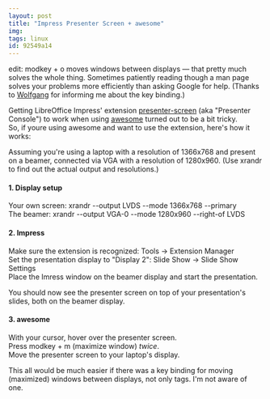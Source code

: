 ```yaml
---
layout: post
title: "Impress Presenter Screen + awesome"
img: 
tags: linux
id: 92549a14
---
```


edit: modkey + o moves windows between displays — that pretty much solves the whole thing. Sometimes patiently reading though a man page solves your problems more efficiently than asking Google for help. (Thanks to [Wolfgang](http://www.kindofautomatic.de/newblog/) for informing me about the key binding.)

Getting LibreOffice Impress' extension [presenter-screen](http://www.archlinux.org/packages/extra/x86_64/libreoffice-extension-presenter-screen/) (aka "Presenter Console") to work when using [awesome](http://awesome.naquadah.org/) turned out to be a bit tricky.  
So, if youre using awesome and want to use the extension, here's how it works:

Assuming you're using a laptop with a resolution of 1366x768 and present on a beamer, connected via VGA with a resolution of 1280x960. (Use xrandr to find out the actual output and resolutions.)

#### 1. Display setup
Your own screen: xrandr --output LVDS --mode 1366x768 --primary  
The beamer: xrandr --output VGA-0 --mode 1280x960 --right-of LVDS

#### 2. Impress
Make sure the extension is recognized: Tools -> Extension Manager  
Set the presentation display to "Display 2": Slide Show -> Slide Show Settings  
Place the Imress window on the beamer display and start the presentation.

You should now see the presenter screen on top of your presentation's slides, both on the beamer display.

#### 3. awesome
With your cursor, hover over the presenter screen.  
Press modkey + m (maximize window) *twice*.  
Move the presenter screen to your laptop's display.

This all would be much easier if there was a key binding for moving (maximized) windows between displays, not only tags. I'm not aware of one.